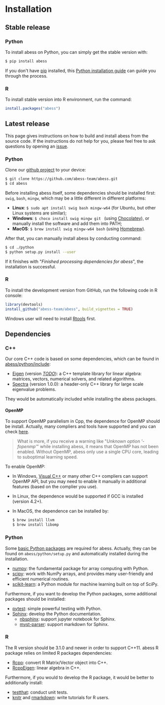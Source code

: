 # Installation

## Stable release

### Python
To install abess on Python, you can simply get the stable version with:

```bash
$ pip install abess
```

If you don't have [pip](https://pip.pypa.io) installed, this [Python installation guide](http://docs.python-guide.org/en/latest/starting/installation/) can guide
you through the process.

### R
To install stable version into R environment, run the command:

```R
install.packages("abess")
```

## Latest release

This page gives instructions on how to build and install abess from the source code. 
If the instructions do not help for you, please feel free to ask questions by opening an [issue](https://github.com/abess-team/abess/issues).

### Python 
Clone our [github project](https://github.com/abess-team/abess) to your device:

```bash
$ git clone https://github.com/abess-team/abess.git
$ cd abess
```

Before installing abess itself, some dependencies should be installed first: `swig`, `bash`, `mingw`, which may be a little different in different platforms:

- **Linux**: `$ sudo apt install swig bash mingw-w64` (for Ubuntu, but other Linux systems are similar);
- **Windows**: `$ choco install swig mingw git ` (using [Chocolatey](https://community.chocolatey.org/packages)), or manually install the software and add them into PATH;
- **MacOS**: `$ brew install swig mingw-w64 bash` (using [Homebrew](https://brew.sh/)).

After that, you can manually install abess by conducting command:

```bash
$ cd ./python
$ python setup.py install --user
```

If it finishes with "*Finished processing dependencies for abess*", the installation is successful.

### R
To install the development version from GitHub, run the following code in R console:

```r
library(devtools)
install_github("abess-team/abess", build_vignettes = TRUE)
```

Windows user will need to install [Rtools](https://cran.r-project.org/bin/windows/Rtools/) first.

## Dependencies

### C++

Our core C++ code is based on some dependencies, which can be found in [abess/python/include](https://github.com/abess-team/abess/tree/master/python/include):

- [Eigen](https://gitlab.com/libeigen/eigen/-/releases) (version *<u>TODO</u>*):
    a C++ template library for linear algebra: matrices, vectors, numerical solvers, and related algorithms.
- [Spectra](https://github.com/yixuan/spectra/releases/tag/v1.0.0) (version 1.0.0):
    a header-only C++ library for large scale eigenvalue problems.

They would be automatically included while installing the abess packages.

#### OpenMP

To support OpenMP parallelism in Cpp, the dependence for OpenMP should be install. Actually, many compliers and tools have supported and you can check [here](https://www.openmp.org/resources/openmp-compilers-tools/#compilers). 

> What is more, if you receive a warning like "*Unknown option '-fopenmp'*" while installing abess, it means that OpenMP has not been enabled. Without OpenMP, abess only use a single CPU core, leading to suboptimal learning speed.

To enable OpenMP:

- In Windows, [Visual C++](https://visualstudio.microsoft.com/visual-cpp-build-tools/) or many other C++ compliers can support OpenMP API, but you may need to enable it manually in additional features (based on the complier you use).
- In Linux, the dependence would be supported if GCC is installed (version 4.2+).
- In MacOS, the dependence can be installed by:       

    ```bash
    $ brew install llvm
    $ brew install libomp
    ```

### Python

Some [basic Python packages](https://github.com/abess-team/abess/blob/master/python/setup.py#:~:text=install_requires%3D%5B,%5D%2C) are required for abess. Actually, they can be found on 
`abess/python/setup.py` and automatically installed during the installation.

- [numpy](https://pypi.org/project/numpy/): the fundamental package for array computing with Python.
- [scipy](https://pypi.org/project/scipy/): work with NumPy arrays, and provides many user-friendly and efficient numerical routines.
- [scikit-learn](https://pypi.org/project/scikit-learn/): a Python module for machine learning built on top of SciPy. 

Furthermore, if you want to develop the Python packages, some additional packages should be installed:

- [pytest](https://pypi.org/project/pytest/): simple powerful testing with Python.
- [Sphinx](https://pypi.org/project/Sphinx/): develop the Python documentation.
    - [nbsphinx](https://pypi.org/project/nbsphinx/): support jupyter notebook for Sphinx.
    - [myst-parser](https://pypi.org/project/myst-parser/): support markdown for Sphinx.

### R

The R version should be 3.1.0 and newer in order to support C++11. 
abess R package relies on limited R packages dependencies:

- [Rcpp](https://cran.r-project.org/web/packages/Rcpp/index.html): convert R Matrix/Vector object into C++.
- [RcppEigen](https://cran.r-project.org/web/packages/RcppEigen/index.html): linear algebra in C++.

Furthermore, if you would to develop the R package, it would be better to additionally install:

- [testthat](https://cran.r-project.org/web/packages/testthat/index.html): conduct unit tests.
- [knitr](https://cran.r-project.org/web/packages/knitr/index.html) and [rmarkdown](https://cran.r-project.org/web/packages/rmarkdown/index.html): write tutorials for R users.

